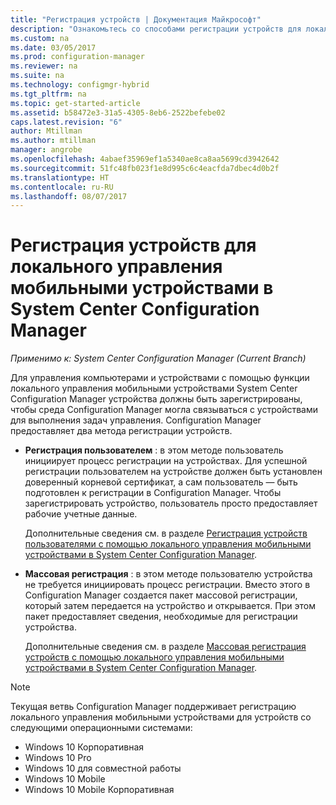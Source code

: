 ```yaml
---
title: "Регистрация устройств | Документация Майкрософт"
description: "Ознакомьтесь со способами регистрации устройств для локального управления мобильными устройствами в System Center Configuration Manager."
ms.custom: na
ms.date: 03/05/2017
ms.prod: configuration-manager
ms.reviewer: na
ms.suite: na
ms.technology: configmgr-hybrid
ms.tgt_pltfrm: na
ms.topic: get-started-article
ms.assetid: b58472e3-31a5-4305-8eb6-2522befebe02
caps.latest.revision: "6"
author: Mtillman
ms.author: mtillman
manager: angrobe
ms.openlocfilehash: 4abaef35969ef1a5340ae8ca8aa5699cd3942642
ms.sourcegitcommit: 51fc48fb023f1e8d995c6c4eacfda7dbec4d0b2f
ms.translationtype: HT
ms.contentlocale: ru-RU
ms.lasthandoff: 08/07/2017
---
```

# <a name="enroll-devices-for-on-premises-mobile-device-management-in-system-center-configuration-manager"></a>Регистрация устройств для локального управления мобильными устройствами в System Center Configuration Manager

*Применимо к: System Center Configuration Manager (Current Branch)*

Для управления компьютерами и устройствами с помощью функции локального управления мобильными устройствами System Center Configuration Manager устройства должны быть зарегистрированы, чтобы среда Configuration Manager могла связываться с устройствами для выполнения задач управления. Configuration Manager предоставляет два метода регистрации устройств.  

-   **Регистрация пользователем** : в этом методе пользователь инициирует процесс регистрации на устройствах. Для успешной регистрации пользователем на устройстве должен быть установлен доверенный корневой сертификат, а сам пользователь — быть подготовлен к регистрации в Configuration Manager.  Чтобы зарегистрировать устройство, пользователь просто предоставляет рабочие учетные данные.  

     Дополнительные сведения см. в разделе [Регистрация устройств пользователями с помощью локального управления мобильными устройствами в System Center Configuration Manager](../../mdm/deploy-use/user-enroll-devices-on-premises-mdm.md).  

-   **Массовая регистрация** : в этом методе пользователю устройства не требуется инициировать процесс регистрации. Вместо этого в Configuration Manager создается пакет массовой регистрации, который затем передается на устройство и открывается. При этом пакет предоставляет сведения, необходимые для регистрации устройства.  

     Дополнительные сведения см. в разделе [Массовая регистрация устройств с помощью локального управления мобильными устройствами в System Center Configuration Manager](../../mdm/deploy-use/bulk-enroll-devices-on-premises-mdm.md).  

 > [!NOTE]  
>  Текущая ветвь Configuration Manager поддерживает регистрацию локального управления мобильными устройствами для устройств со следующими операционными системами:  
>   
>  -   Windows 10 Корпоративная  
> -   Windows 10 Pro  
> -   Windows 10 для совместной работы 
> -   Windows 10 Mobile  
> -   Windows 10 Mobile Корпоративная   

